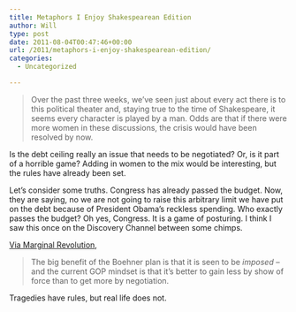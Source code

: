 ```yaml
---
title: Metaphors I Enjoy Shakespearean Edition
author: Will
type: post
date: 2011-08-04T00:47:46+00:00
url: /2011/metaphors-i-enjoy-shakespearean-edition/
categories:
  - Uncategorized

---
```

> Over the past three weeks, we’ve seen just about every act there is to this political theater and, staying true to the time of Shakespeare, it seems every character is played by a man. Odds are that if there were more women in these discussions, the crisis would have been resolved by now.

Is the debt ceiling really an issue that needs to be negotiated? Or, is it part of a horrible game? Adding in women to the mix would be interesting, but the rules have already been set.

Let&#8217;s consider some truths. Congress has already passed the budget. Now, they are saying, no we are not going to raise this arbitrary limit we have put on the debt because of President Obama&#8217;s reckless spending. Who exactly passes the budget? Oh yes, Congress. It is a game of posturing. I think I saw this once on the Discovery Channel between some chimps.

[Via Marginal Revolution][1],

> The big benefit of the Boehner plan is that it is seen to be _imposed_ – and the current GOP mindset is that it’s better to gain less by show of force than to get more by negotiation.

Tragedies have rules, but real life does not.

 [1]: http://marginalrevolution.com/marginalrevolution/2011/07/behavioral-bargaining-theory.html